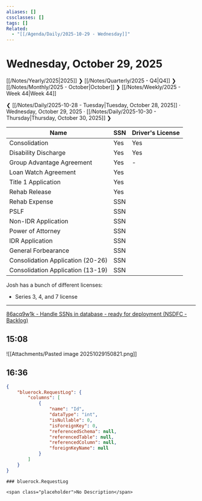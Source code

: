 ```yaml
---
aliases: []
cssclasses: []
tags: []
Related:
  - "[[/Agenda/Daily/2025-10-29 - Wednesday]]"
---
```

# Wednesday, October 29, 2025

[[/Notes/Yearly/2025|2025]] ❯ [[/Notes/Quarterly/2025 - Q4|Q4]] ❯ [[/Notes/Monthly/2025 - October|October]] ❯ [[/Notes/Weekly/2025 - Week 44|Week 44]]

❮ [[/Notes/Daily/2025-10-28 - Tuesday|Tuesday, October 28, 2025]] · Wednesday, October 29, 2025 · [[/Notes/Daily/2025-10-30 - Thursday|Thursday, October 30, 2025]] ❯


| Name                              | SSN | Driver's License |
| --------------------------------- | --- | ---------------- |
| Consolidation                     | Yes | Yes              |
| Disability Discharge              | Yes | Yes              |
| Group Advantage Agreement         | Yes | -                |
| Loan Watch Agreement              | Yes |                  |
| Title 1 Application               | Yes |                  |
| Rehab Release                     | Yes |                  |
| Rehab Expense                     | SSN |                  |
| PSLF                              | SSN |                  |
| Non-IDR Application               | SSN |                  |
| Power of Attorney                 | SSN |                  |
| IDR Application                   | SSN |                  |
| General Forbearance               | SSN |                  |
| Consolidation Application (20-26) | SSN |                  |
| Consolidation Application (13-19) | SSN |                  |

Josh has a bunch of different licenses:

- Series 3, 4, and 7 license

---

[86acq9w1k - Handle SSNs in database - ready for deployment (NSDFC - Backlog)](https://app.clickup.com/t/86acq9w1k)

## 15:08

![[Attachments/Pasted image 20251029150821.png]]

## 16:36

```json
{
    "bluerock.RequestLog": {
        "columns": [
            {
                "name": "Id",
                "dataType": "int",
                "isNullable": 0,
                "isForeignKey": 0,
                "referencedSchema": null,
                "referencedTable": null,
                "referencedColumn": null,
                "foreignKeyName": null
            }
        ]
    }
}
```

```
### bluerock.RequestLog

<span class="placeholder">No Description</span>

```